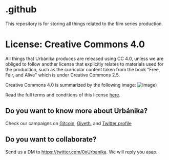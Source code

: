 # .github
This repository is for storing all things related to the film series production.

# License: Creative Commons 4.0
All things that Urbánika produces are released using CC 4.0, unless we are obliged to follow another license that explicitly relates to materials used for the production, such as the curricular content taken from the book "Free, Fair, and Alive" which is under Creative Commons 2.5.

Creative Commons 4.0 is summarized by the following image:
![image](https://user-images.githubusercontent.com/58118538/171034691-c6e4735a-a9d9-4c34-85bf-cfbaa73a3eda.png))

Read the full terms and conditions of this license [here]([url](https://creativecommons.org/licenses/by/4.0/legalcode)).

## Do you want to know more about Urbánika?
Check our campaigns on [Gitcoin]([url](https://gitcoin.co/grants/5090/ourverse-and-the-solarpunk-awakening)),
[Giveth]([url](https://giveth.io/project/OurVerse-and-the-SolarPunk-awakening-0)),
and [Twitter profile]([url](https://twitter.com/0xUrbanika))

## Do you want to collaborate?
Send us a DM to https://twitter.com/0xUrbanika. We will reply you asap.
